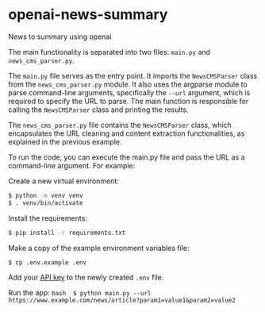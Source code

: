 openai-news-summary
==============================

News to summary using openai

The main functionality is separated into two files: `main.py` and `news_cms_parser.py`.

The `main.py` file serves as the entry point. It imports the `NewsCMSParser` class from the `news_cms_parser.py` module. It also uses the argparse module to parse command-line arguments, specifically the `--url` argument, which is required to specify the URL to parse. The main function is responsible for calling the `NewsCMSParser` class and printing the results.

The `news_cms_parser.py` file contains the `NewsCMSParser` class, which encapsulates the URL cleaning and content extraction functionalities, as explained in the previous example.

To run the code, you can execute the main.py file and pass the URL as a command-line argument. For example:

Create a new virtual environment:

   ```bash
   $ python -m venv venv
   $ . venv/bin/activate
   ```

Install the requirements:

   ```bash
   $ pip install -r requirements.txt
   ```

Make a copy of the example environment variables file:

   ```bash
   $ cp .env.example .env
   ```

Add your [API key](https://beta.openai.com/account/api-keys) to the newly created `.env` file.

Run the app:
    ```bash 
    $ python main.py --url https://www.example.com/news/article?param1=value1&param2=value2
    ```